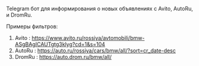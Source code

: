 Telegram бот для информирования о новых объявлениях с Avito, AutoRu, и DromRu.

Примеры фильтров: 

1) Avito : https://www.avito.ru/rossiya/avtomobili/bmw-ASgBAgICAUTgtg3klyg?cd=1&s=104
2) AutoRu : https://auto.ru/rossiya/cars/bmw/all/?sort=cr_date-desc
3) DromRu : https://auto.drom.ru/bmw/all/

